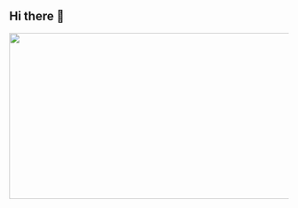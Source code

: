 ## Hi there 👋

<!--
**Megaclefable/Megaclefable** is a ✨ _special_ ✨ repository because its `README.md` (this file) appears on your GitHub profile.

Here are some ideas to get you started:

- 🔭 I’m currently working on ...
- 🌱 I’m currently learning ...
- 👯 I’m looking to collaborate on ...
- 🤔 I’m looking for help with ...
- 💬 Ask me about ...
- 📫 How to reach me: ...
- 😄 Pronouns: ...
- ⚡ Fun fact: ...
-->
<a href="https://www.gitanimals.org/en_US?utm_medium=image&utm_source=Megaclefable&utm_content=farm">
<img
  src="https://render.gitanimals.org/farms/Megaclefable"
  width="600"
  height="300"
/>
</a>
